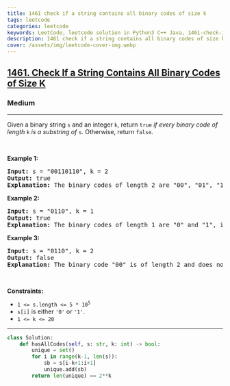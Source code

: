 ```yaml
---
title: 1461 check if a string contains all binary codes of size k
tags: leetcode
categories: leetcode
keywords: LeetCode, leetcode solution in Python3 C++ Java, 1461-check-if-a-string-contains-all-binary-codes-of-size-k solution
description: 1461 check if a string contains all binary codes of size k LeetCode Solution Explained
cover: /assets/img/leetcode-cover-img.webp
---
```



<h2><a href="https://leetcode.com/problems/check-if-a-string-contains-all-binary-codes-of-size-k/">1461. Check If a String Contains All Binary Codes of Size K</a></h2><h3>Medium</h3><hr><div><p>Given a binary string <code>s</code> and an integer <code>k</code>, return <code>true</code> <em>if every binary code of length</em> <code>k</code> <em>is a substring of</em> <code>s</code>. Otherwise, return <code>false</code>.</p>

<p>&nbsp;</p>
<p><strong class="example">Example 1:</strong></p>

<pre><strong>Input:</strong> s = "00110110", k = 2
<strong>Output:</strong> true
<strong>Explanation:</strong> The binary codes of length 2 are "00", "01", "10" and "11". They can be all found as substrings at indices 0, 1, 3 and 2 respectively.
</pre>

<p><strong class="example">Example 2:</strong></p>

<pre><strong>Input:</strong> s = "0110", k = 1
<strong>Output:</strong> true
<strong>Explanation:</strong> The binary codes of length 1 are "0" and "1", it is clear that both exist as a substring. 
</pre>

<p><strong class="example">Example 3:</strong></p>

<pre><strong>Input:</strong> s = "0110", k = 2
<strong>Output:</strong> false
<strong>Explanation:</strong> The binary code "00" is of length 2 and does not exist in the array.
</pre>

<p>&nbsp;</p>
<p><strong>Constraints:</strong></p>

<ul>
	<li><code>1 &lt;= s.length &lt;= 5 * 10<sup>5</sup></code></li>
	<li><code>s[i]</code> is either <code>'0'</code> or <code>'1'</code>.</li>
	<li><code>1 &lt;= k &lt;= 20</code></li>
</ul>
</div>

---




```python
class Solution:
    def hasAllCodes(self, s: str, k: int) -> bool:
        unique = set()
        for i in range(k-1, len(s)):
            sb = s[i-k+1:i+1]
            unique.add(sb)
        return len(unique) == 2**k
```
